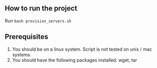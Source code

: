 ## How to run the project

Run `bash provision_servers.sh`

## Prerequisites

1. You should be on a linux system. Script is not tested on unix / mac systems.
2. You should have the following packages installed: wget, tar
